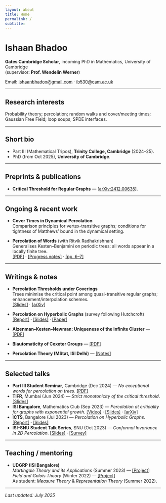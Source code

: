 ```yaml
---
layout: about
title: Home
permalink: /
subtitle:
---
```


<!-- Google tag (gtag.js) -->
<script async src="https://www.googletagmanager.com/gtag/js?id=G-7RJ3HTHB70"></script>
<script>
  window.dataLayer = window.dataLayer || [];
  function gtag(){dataLayer.push(arguments);}
  gtag('js', new Date());
  gtag('config', 'G-7RJ3HTHB70');
</script>

# Ishaan Bhadoo

**Gates Cambridge Scholar**, incoming PhD in Mathematics, University of Cambridge  
(supervisor: **Prof. Wendelin Werner**)

Email: [ishaanbhadoo@gmail.com](mailto:ishaanbhadoo@gmail.com) · [ib530@cam.ac.uk](mailto:ib530@cam.ac.uk)

---

## Research interests
Probability theory; percolation; random walks and cover/meeting times; Gaussian Free Field; loop soups; SPDE interfaces.

---

## Short bio
- Part III (Mathematical Tripos), **Trinity College, Cambridge** (2024–25).  
- PhD (from Oct 2025), **University of Cambridge**.

---

## Preprints & publications
- **Critical Threshold for Regular Graphs** — [[arXiv:2412.00635]](https://arxiv.org/abs/2412.00635).

---

## Ongoing & recent work
- **Cover Times in Dynamical Percolation**  
  Comparison principles for vertex-transitive graphs; conditions for tightness of Matthews’ bound in the dynamical setting.

- **Percolation of Words** (with Ritvik Radhakrishnan)  
  Generalises Kesten–Benjamini on periodic trees: all words appear in a locally finite tree.  
  [[PDF]](https://ishaan44.github.io/assets/pdf/Tree_Proof.pdf) · [[Progress notes]](https://ishaan44.github.io/assets/pdf/Percolation_of_Words.pdf) · [[pp. 6–7]](https://ishaan44.github.io/assets/pdf/Percolation_of_Words.pdf)

---

## Writings & notes
- **Percolation Thresholds under Coverings**  
  Trees minimise the critical point among quasi-transitive regular graphs; enhancement/interpolation schemes.  
  [[Slides]](https://ishaan44.github.io/assets/pdf/VSRP_Presentation.pdf) · [[arXiv]](https://arxiv.org/abs/2412.00635)

- **Percolation on Hyperbolic Graphs** (survey following Hutchcroft)  
  [[Report]](https://ishaan44.github.io/assets/pdf/ICTS_report.pdf) · [[Slides]](https://ishaan44.github.io/assets/pdf/SN_Bhatt_Presentation.pdf) · [[Paper]](https://arxiv.org/abs/1804.10191)

- **Aizenman–Kesten–Newman: Uniqueness of the Infinite Cluster** — [[PDF]](https://ishaan44.github.io/assets/pdf/AKN_Uniqueness.pdf)

- **Biautomaticity of Coxeter Groups** — [[PDF]](https://ishaan44.github.io/assets/pdf/Biautomaticity.pdf)

- **Percolation Theory (MStat, ISI Delhi)** — [[Notes]](https://ishaan44.github.io/projects/15_project/)

---

## Selected talks
- **Part III Student Seminar**, Cambridge (Dec 2024) — *No exceptional words for percolation on trees*. [[PDF]](https://ishaan44.github.io/assets/pdf/Tree_Proof.pdf)  
- **TIFR**, Mumbai (Jun 2024) — *Strict monotonicity of the critical threshold*. [[Slides]](https://ishaan44.github.io/assets/pdf/VSRP_Presentation.pdf)  
- **ISI Bangalore**, Mathematics Club (Sep 2023) — *Percolation at criticality for graphs with exponential growth*. [[Video]](https://www.youtube.com/watch?v=ooXLCTn-qss) · [[Slides]](https://drive.google.com/file/d/1pldgkxBYNkibH5QOASASvixz1ciyYAKk/view) · [[arXiv]](https://arxiv.org/abs/1605.05301)  
- **ICTS**, Bangalore (Jul 2023) — *Percolation on Hyperbolic Graphs*. [[Report]](https://ishaan44.github.io/assets/pdf/ICTS_report.pdf) · [[Slides]](https://ishaan44.github.io/assets/pdf/SN_Bhatt_Presentation.pdf)  
- **ISI–SNU Student Talk Series**, SNU (Oct 2023) — *Conformal Invariance in 2D Percolation*. [[Slides]](https://ishaan44.github.io/assets/pdf/SNU_Talk.pdf) · [[Survey]](https://arxiv.org/abs/0911.0063)

---

## Teaching / mentoring
- **UDGRP (ISI Bangalore)**  
  *Martingale Theory and its Applications* (Summer 2023) — [[Project]](https://ishaan44.github.io/projects/10_project/)  
  *Field and Galois Theory* (Winter 2022) — [[Project]](https://ishaan44.github.io/projects/10_project/)  
  As student: *Measure Theory* & *Representation Theory* (Summer 2022).

---

_Last updated: July 2025_
